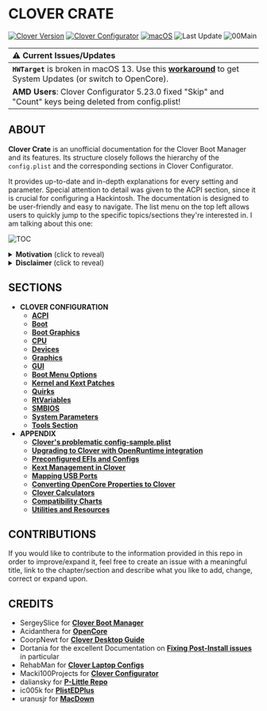 # CLOVER CRATE
[![Clover Version](https://img.shields.io/badge/Clover:-r5156-grass.svg)](https://github.com/CloverHackyColor/CloverBootloader/releases) [![Clover Configurator](https://img.shields.io/badge/Clover_Configurator:-5.27.00-green.svg)](https://mackie100projects.altervista.org/download-clover-configurator/) [![macOS](https://img.shields.io/badge/Supported_macOS:-≤14.3-white.svg)](https://www.apple.com/macos/monterey/) ![Last Update](https://img.shields.io/badge/Last_Update:_(yy.mm.dd):-24.01.22-blueviolet.svg) ![00Main](https://user-images.githubusercontent.com/76865553/136703368-146cda4c-9a8b-4b5f-8d3e-0382f1ccd68f.jpg)

|:warning: Current Issues/Updates|
|:-----------------------------------------------------------|
| **`HWTarget`** is broken in macOS 13. Use this [**workaround**](https://github.com/5T33Z0/Clover-Crate/tree/main/RtVariables#working-around-issues-with--hwtarget-in-macos-13-to-receive-system-updates) to get System Updates (or switch to OpenCore).
|**AMD Users**: Clover Configurator 5.23.0 fixed "Skip" and "Count" keys being deleted from config.plist!

## ABOUT
**Clover Crate** is an unofficial documentation for the Clover Boot Manager and its features. Its structure closely follows the hierarchy of the `config.plist` and the corresponding sections in Clover Configurator. 

It provides up-to-date and in-depth explanations for every setting and parameter. Special attention to detail was given to the ACPI section, since it is crucial for configuring a Hackintosh. The documentation is designed to be user-friendly and easy to navigate. The list menu on the top left allows users to quickly jump to the specific topics/sections they're interested in. I am talking about this one:

![TOC](https://user-images.githubusercontent.com/76865553/136510478-2bccd5ae-6cc6-4a98-8f8d-63c41de2d3b3.png)

<details><summary><strong>Motivation</strong> (click to reveal)</summary>

### Motivation

I created this repo for the following reasons:

1. **Overcoming language barriers**: Clover's official documentation (PDF, 182 pages) is only available in Russian.
2. **Condensing information** and presenting it in a modern way, making use of GitHub and Markdown. It's also much more focused on documenting the actual features since it disregards the personal anecdotal remarks that the official documentation contains.
3. **Consolidating and unifying resources** which are scattered all over the internet: the manual is only available in Russian on GitHub, the changelog is only available at insanelymac and the Clover Wiki had been neglected for years until it finally got integrated (but not updated) into Clover's GitHub Repo in 2022 (after I started Clover Crate).
4. **Exemplifying Clover's features** using Clover Configurator: Acidanthera and Dortania did such an amazing job on documenting OpenCore that I though it was about time Clover gets something that at least documents its features and how to use them *properly*.
</details>

<details><summary><strong>Disclaimer</strong> (click to reveal)</summary>

### Disclaimer

The information provided in this repository is based on excerpts of the official Russian documentation for Clover using AI-based translation tools (deepl, google and yandex translate) as well as my own extensive research. The translations were reviewed and redacted afterwards, so that they follow the rules of English grammar and spelling while preserving their meanings. Nevertheless, some details may have been lost in translation (although I doubt it).

The methods and techniques presented in this repo are based on utilizing the official Clover release and its features alongside Kexts, SSDTs, Device Properties and other tools to enable/disable devices and features in macOS to get a *proper* working system which is ACPI conform!

**Clover-Crate** does not consider patching the `DSDT` an *appropriate* measure to get the "Real Vanilla Hackintosh" experience and therefore does not support nor promote patching the `DSDT`. In fact, it's quite the opposite, as explained [**here**](https://www.insanelymac.com/forum/topic/352881-when-is-rebaseregions-necessary/?do=findComment&comment=2790870):

> MaLd0n's implications that you need a custom DSDT to add and remove (well, remove yes, but disabling is good enough in virtually all cases) devices is **incorrect**. Aside from those claims, most device rename changes (probably also things you considered „missing“) are also not needed, as they are performed by Lilu and its plug-ins. This approach is a lot safer than previous ACPI renames as dumb find-replace patches can yield false positives, the kext approach cannot.

</details>

## SECTIONS
- **CLOVER CONFIGURATION**
  - [**ACPI**](https://github.com/5T33Z0/Clover-Crate/tree/main/ACPI#readme)
  - [**Boot**](https://github.com/5T33Z0/Clover-Crate/tree/main/Boot#readme)
  - [**Boot Graphics**](https://github.com/5T33Z0/Clover-Crate/tree/main/Boot_Graphics#readme)
  - [**CPU**](https://github.com/5T33Z0/Clover-Crate/tree/main/CPU#readme)
  - [**Devices**](https://github.com/5T33Z0/Clover-Crate/blob/main/Devices#readme)
  - [**Graphics**](https://github.com/5T33Z0/Clover-Crate/tree/main/Graphics#readme)
  - [**GUI**](https://github.com/5T33Z0/Clover-Crate/tree/main/GUI#readme)
  - [**Boot Menu Options**](https://github.com/5T33Z0/Clover-Crate/blob/main/GUI/Boot_Menu_Options.md) 
  - [**Kernel and Kext Patches**](https://github.com/5T33Z0/Clover-Crate/tree/main/Kernel_And_Kext_Patches#readme)
  - [**Quirks**](https://github.com/5T33Z0/Clover-Crate/tree/main/Quirks#readme)
  - [**RtVariables**](https://github.com/5T33Z0/Clover-Crate/tree/main/RtVariables#readme)
  - [**SMBIOS**](https://github.com/5T33Z0/Clover-Crate/tree/main/SMBIOS#readme)
  - [**System Parameters**](https://github.com/5T33Z0/Clover-Crate/tree/main/System_Parameters#readme)
  - [**Tools Section**](https://github.com/5T33Z0/Clover-Crate/blob/main/Tools/README.md)
- **APPENDIX**
  - [**Clover's problematic config-sample.plist**](https://github.com/5T33Z0/Clover-Crate/tree/main/About_Config-Sample) 
  - [**Upgrading to Clover with OpenRuntime integration**](https://github.com/5T33Z0/Clover-Crate/tree/main/Upgrading_Clover#readme)
  - [**Preconfigured EFIs and Configs**](https://github.com/5T33Z0/Clover-Crate/tree/main/EFIs_and_Configs)
  - [**Kext Management in Clover**](https://github.com/5T33Z0/Clover-Crate/tree/main/Kext_Management#readme)
  - [**Mapping USB Ports**](https://github.com/5T33Z0/Clover-Crate/tree/main/USB_Fixes#readme)
  - [**Converting OpenCore Properties to Clover**](https://github.com/5T33Z0/Clover-Crate/tree/main/OC2Clover#readme)
  - [**Clover Calculators**](https://github.com/5T33Z0/Clover-Crate/tree/main/Xtras)
  - [**Compatibility Charts**](https://github.com/5T33Z0/Clover-Crate/tree/main/Compatibility_Charts)
  - [**Utilities and Resources**](https://github.com/5T33Z0/Clover-Crate/tree/main/Utilities#readme)

## CONTRIBUTIONS
If you would like to contribute to the information provided in this repo in order to improve/expand it, feel free to create an issue with a meaningful title, link to the chapter/section and describe what you like to add, change, correct or expand upon.

## CREDITS
- SergeySlice for [**Clover Boot Manager**](https://github.com/CloverHackyColor/CloverBootloader)
- Acidanthera for [**OpenCore**](https://github.com/acidanthera/OpenCorePkg)
- CoorpNewt for [**Clover Desktop Guide**](https://hackintosh.gitbook.io/r-hackintosh-vanilla-desktop-guide/)
- Dortania for the excellent Documentation on [**Fixing Post-Install issues**](https://dortania.github.io/OpenCore-Post-Install/) in particular
- RehabMan for [**Clover Laptop Configs**](https://github.com/RehabMan/OS-X-Clover-Laptop-Config)
- Macki100Projects for [**Clover Configurator**](https://mackie100projects.altervista.org/download-clover-configurator/)
- daliansky for [**P-Little Repo**](https://github.com/daliansky/P-little)
- ic005k for [**PlistEDPlus**](https://github.com/ic005k/PlistEDPlus)
- uranusjr for [**MacDown**](https://macdown.uranusjr.com/)
